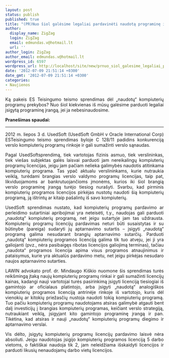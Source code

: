 ```yaml
---
layout: post
status: publish
published: true
title: "(PR)Nuo šiol galėsime legaliai pardavinėti naudotą programinę įrangą"
author:
  display_name: ZigZag
  login: ZigZag
  email: edmundas.v@hotmail.lt
  url: ''
author_login: ZigZag
author_email: edmundas.v@hotmail.lt
wordpress_id: 6597
wordpress_url: http://localhost/site/new/prnuo_siol_galesime_legaliai_pardavineti_naudota_programine_iranga/
date: '2012-07-09 21:51:14 +0300'
date_gmt: '2012-07-09 21:51:14 +0300'
categories:
- Naujienos
---
```

<p style="text-align: justify; ">
	Ką pakeis ES Teisingumo teismo sprendimas dėl &bdquo;naudotų&ldquo; kompiuterių programų prekybos? Nuo &scaron;iol kiekvienas i&scaron; mūsų galėsime parduoti legaliai įsigytą programinę įrangą, jei ja nebesinaudosime.&nbsp;</p>
<p style="text-align: justify; ">
	<strong>Prane&scaron;imas spaudai:</strong></p>
<hr />
<p style="text-align: justify; ">
	<span style="text-align: justify; ">2012 m. liepos 3 d. UsedSoft (UsedSoft GmbH v Oracle International Corp) ES</span><span style="text-align: justify; ">Teisingumo teismo sprendimas byloje C 128/11 padidins konkurenciją verslo kompiuterių programų rinkoje ir gali sumažinti verslo sąnaudas.</span></p>
<p style="text-align: justify; ">
	Pagal UsedSoftsprendimą, tiek vartotojas fizinis asmuo, tiek verslininkas, tiek vie&scaron;as subjektas galės laisvai parduoti jam nereikalingų kompiuterių programų licencijas, jeigu jam pačiam nelieka galimybės naudotis atitinkama kompiuterių programa. Tas ypač aktualu verslininkams, kurie nutraukia veiklą, turėdami brangias verslo valdymo programų licencijas, taip pat, likviduojamoms ar bankrutuojančioms įmonėms, kurios iki &scaron;iol brangią verslo programinę įrangą turėjo tiesiog nura&scaron;yti. Svarbu, kad pirminis kompiuterių programos licencijos pirkėjas nustotų naudoti &scaron;ią kompiuterių programą, ją i&scaron;trintų ar kitaip pa&scaron;alintų i&scaron; savo kompiuterių.</p>
<p style="text-align: justify; ">
	UsedSoft sprendimas nustato, kad kompiuterių programų pardavimo ar perleidimo sutartiniai apribojimai yra neteisėti, t.y., naudojas gali parduoti &bdquo;naudotą&ldquo; kompiuterių programą, net jeigu sutartyje jam tas uždrausta. Kompiuterių programų licencijų pardavimas neturi būti susaistytas ir su būtinybe (pareiga) sudaryti jų aptarnavimo sutartis &ndash; įsigyti &bdquo;naudotą&ldquo; programą galima nesudarant brangių aptarnavimo sutarčių. Parduoti &bdquo;naudotą&ldquo; kompiuterių programos licenciją galima tik tuo atveju, jei ji yra galiojanti (pvz., nėra pasibaigęs ribotas licencijos galiojimą terminas), tačiau &bdquo;naudota&ldquo; programos licencija apima visus programos atnaujinimus ir pataisymus, kurie yra aktualūs pardavimo metu, net jeigu pirkėjas nesudaro naujos aptarnavimo sutarties.</p>
<p style="text-align: justify; ">
	LAWIN advokato prof. dr. Mindaugo Ki&scaron;kio nuomone &scaron;is sprendimas turės reik&scaron;mingą įtaką naujų kompiuterių programų rinkai ir gali sumažinti licencijų kainas, kadangi nauji vartotojai turės pasirinkimą įsigyti licenciją tiesiogiai i&scaron; gamintojo ar oficialaus platintojo, arba įsigyti &bdquo;naudotą&ldquo; analogi&scaron;kos kompiuterių programos licenciją antrinėje rinkoje i&scaron; vartotojo, kuris dėl vienokių ar kitokių priežasčių nustoja naudoti tokią kompiuterių programą. Tuo pačiu kompiuterių programų naudotojams atsiras galimybė atgauti bent dalį investicijų į brangias kompiuterių programas, keičiant verslo strategiją, nutraukiant veiklą, įsigyjant kito gamintojo programinę įrangą ir pan. Tikėtina, kad atsiras ir nauji &bdquo;naudotų&ldquo; kompiuterių programų diegimo ir aptarnavimo verslai.</p>
<p style="text-align: justify; ">
	Vis dėlto, įsigytų kompiuterių programų licencijų pardavimo laisvė nėra absoliuti. Jeigu naudotojas įsigijo kompiuterių programos licenciją 5 darbo vietoms, o fakti&scaron;kai naudoja tik 2, jam neleidžiama i&scaron;skaidyti licencijos ir parduoti likusių nenaudojamų darbo vietų licencijos.</p>
